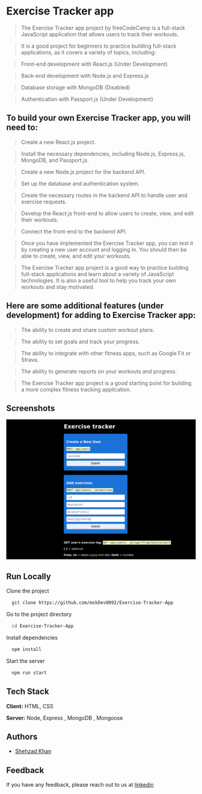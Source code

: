 
# Exercise Tracker app

> The Exercise Tracker app project by freeCodeCamp is a full-stack JavaScript application that allows users to track their workouts. 

> It is a good project for beginners to practice building full-stack applications, as it covers a variety of topics, including:

> Front-end development with React.js (Under Development)

> Back-end development with Node.js and Express.js

> Database storage with MongoDB (Disabled)

> Authentication with Passport.js (Under Development)

## To build your own Exercise Tracker app, you will need to:

> Create a new React.js project.

> Install the necessary dependencies, including Node.js, Express.js, MongoDB, and Passport.js.

> Create a new Node.js project for the backend API.

> Set up the database and authentication system.

> Create the necessary routes in the backend API to handle user and exercise requests.

> Develop the React.js front-end to allow users to create, view, and edit their workouts.

> Connect the front-end to the backend API.

> Once you have implemented the Exercise Tracker app, you can test it by creating a new user account and logging in. You should then be able to create, view, and edit your workouts.

> The Exercise Tracker app project is a good way to practice building full-stack applications and learn about a variety of JavaScript technologies. It is also a useful tool to help you track your own workouts and stay motivated.

## Here are some additional features (under development) for adding to Exercise Tracker app:

> The ability to create and share custom workout plans.

> The ability to set goals and track your progress.

> The ability to integrate with other fitness apps, such as Google Fit or Strava.

> The ability to generate reports on your workouts and progress.

> The Exercise Tracker app project is a good starting point for building a more complex fitness tracking application.

## Screenshots

![App Screenshot](https://github.com/mskDev0092/Exercise-Tracker-App/blob/main/Screenshot%202023-10-01%20at%2011-20-40%20Exercise%20Tracker%20freeCodeCamp.png)


## Run Locally

Clone the project

```bash
  git clone https://github.com/mskDev0092/Exercise-Tracker-App
```

Go to the project directory

```bash
  cd Exercise-Tracker-App
```

Install dependencies

```bash
  npm install
```

Start the server

```bash
  npm run start
```


## Tech Stack

**Client:** HTML, CSS

**Server:** Node, Express , MongoDB , Mongoose


## Authors

- [Shehzad Khan](https://github.com/mskDev0092)


## Feedback

If you have any feedback, please reach out to us at [linkedin](https://www.linkedin.com/in/shehzad-khan-3ab41b235)

